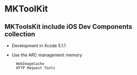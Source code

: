 # MKToolKit

## MKToolsKit include iOS Dev Components collection
- Development in Xcode 5.1.1
- Use the ARC management memory

		WebImageCache
		HTTP Request Tools

